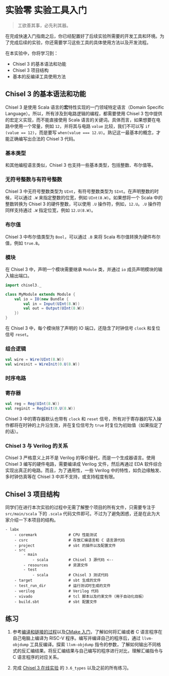 # 实验零 实验工具入门

> 工欲善其事，必先利其器。

在完成快速入门指南之后，你已经配置好了后续实验所需要的开发工具和环境。为了完成后续的实验，你还需要学习这些工具的具体使用方法以及开发流程。

在本实验中，你将学习到：

- Chisel 3 的基本语法和功能
- Chisel 3 项目结构
- 基本的反编译工具使用方法

## Chisel 3 的基本语法和功能

Chisel 3 是使用 Scala 语言的**宏**特性实现的一门领域特定语言（Domain Specific Language）。所以，所有涉及到电路逻辑的编程，都需要使用 Chisel 3 包中提供的宏定义实现，而不能直接使用 Scala 语言的关键词。具体而言，如果想要在电路中使用一个常量，例如 `12`，并将其与电路 `value` 比较，我们不可以写 `if (value == 12)`，而是要写 `when(value === 12.U)`。熟记这一最基本的概念，才能正确编写出合法的 Chisel 3 代码。

### 基本类型

和其他编程语言类似，Chisel 3 也支持一些基本类型，包括整数、布尔值等。

### 无符号整数与有符号整数

Chisel 3 中无符号整数类型为 `UInt`，有符号整数类型为 `SInt`。在声明整数的时候，可以通过 `.W` 来指定整数的位宽，例如 `UInt(8.W)`。如果想将一个 Scala 中的整数转换为 Chisel 3 的硬件整数，可以使用 `.U` 操作符，例如，`12.U`。`.U` 操作符同样支持通过 `.W` 指定位宽，例如 `12.U(8.W)`。

### 布尔值

Chisel 3 中布尔值类型为 `Bool`，可以通过 `.B` 来将 Scala 布尔值转换为硬件布尔值，例如 `true.B`。

### 模块

在 Chisel 3 中，声明一个模块需要继承 `Module` 类，并通过 `io` 成员声明模块的输入输出端口。

```scala
import chisel3._

class MyModule extends Module {
    val io = IO(new Bundle {
        val in = Input(UInt(8.W))
        val out = Output(UInt(8.W))
    })
}
```

在 Chisel 3 中，每个模块除了声明的 IO 端口，还隐含了时钟信号 `clock` 和复位信号 `reset`。

### 组合逻辑

```scala
val wire = Wire(UInt(8.W))
val wireinit = WireInit(0.U(8.W))
```

### 时序电路

### 寄存器

```scala
val reg = Reg(UInt(8.W))
val reginit = RegInit(0.U(8.W))
```

Chisel 3 中的寄存器默认也带有 `clock` 和 `reset` 信号，所有对于寄存器的写入操作都将在时钟的上升沿生效，并在复位信号为 `true` 时复位为初始值（如果指定了的话）。

### Chisel 3 与 Verilog 的关系

Chisel 3 严格意义上并不是 Verilog 的等价替代，而是一个生成器语言。使用 Chisel 3 编写的硬件电路，需要编译成 Verilog 文件，然后再通过 EDA 软件综合实现出真正的电路。而且，为了通用性，一些 Verilog 中的特性，如负边缘触发、多时钟仿真等在 Chisel 3 中并不支持，或支持程度有限。


## Chisel 3 项目结构

同学们在进行本次实验的过程中无需了解整个项目的所有文件，只需要专注于 `src/main/scala` 下的 `.scala` 代码文件即可。不过为了避免困惑，还是在此为大家介绍一下本项目的结构。
```
- labx
    - coremark              # CPU 性能测试
    - csrc                  # 存放汇编语言和 C 语言源代码
    - project               # sbt 的插件以及配置文件
    - src 
        - main
            - scala         # Chisel 3 源代码 <--
        - resources         # 资源文件
        - test
            - scala         # Chisel 3 测试代码 
    - target                # sbt 生成的文件
    - test_run_dir          # 运行测试时生成的文件
    - verilog               # Verilog 代码
    - vivado                # tcl 脚本以及约束文件（用于自动化烧板）
    - build.sbt             # sbt 配置文件
```

## 练习

1. 参考[编译和链接的过程](../tutorial/compile-and-link.md)以及[CMake 入门](../tutorial/cmake.md)，了解如何将汇编或者 C 语言程序在自己电脑上编译为 RISC-V 程序。编写并编译自己的程序后，通过 `llvm-objdump` 工具反编译。探索 `llvm-objdump` 指令的参数，了解如何输出不同格式的反汇编结果。将反汇编结果与自己编写的程序进行对比，理解汇编指令与 C 语言程序的对应关系。

2. 完成 [Chisel 3 在线实验](https://mybinder.org/v2/gh/freechipsproject/chisel-bootcamp/master) 的 `3.6_types` 以及之前的所有练习。